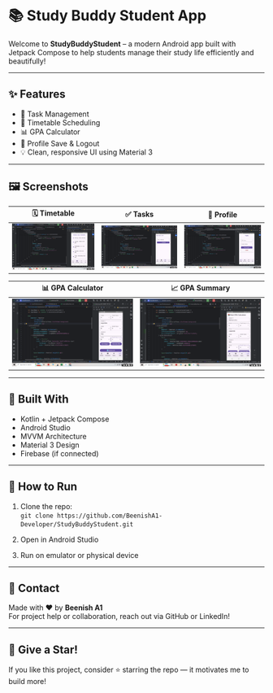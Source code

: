# 📚 Study Buddy Student App

Welcome to **StudyBuddyStudent** – a modern Android app built with Jetpack Compose to help students manage their study life efficiently and beautifully!

---

## ✨ Features

- 📝 Task Management
- 📅 Timetable Scheduling
- 📊 GPA Calculator
- 👤 Profile Save & Logout
- 💡 Clean, responsive UI using Material 3

---

## 🖼️ Screenshots

| 🗓️ Timetable | ✅ Tasks | 👤 Profile |
|--------------|----------|------------|
| <img src="https://github.com/BeenishA1-Developer/StudyBuddyStudent/blob/main/timetable.png?raw=true" width="250"/> | <img src="https://github.com/BeenishA1-Developer/StudyBuddyStudent/blob/main/tasks.png?raw=true" width="250"/> | <img src="https://github.com/BeenishA1-Developer/StudyBuddyStudent/blob/main/profile.png?raw=true" width="250"/> |

| 📊 GPA Calculator | 📈 GPA Summary |
|-------------------|----------------|
| <img src="https://github.com/BeenishA1-Developer/StudyBuddyStudent/blob/main/gpa_calculator.png?raw=true" width="250"/> | <img src="https://github.com/BeenishA1-Developer/StudyBuddyStudent/blob/main/gpa_summary.png?raw=true" width="250"/> |

---

## 🔧 Built With

- Kotlin + Jetpack Compose
- Android Studio
- MVVM Architecture
- Material 3 Design
- Firebase (if connected)

---

## 🚀 How to Run

1. Clone the repo:  
   `git clone https://github.com/BeenishA1-Developer/StudyBuddyStudent.git`

2. Open in Android Studio

3. Run on emulator or physical device

---

## 📩 Contact

Made with ❤️ by **Beenish A1**  
For project help or collaboration, reach out via GitHub or LinkedIn!

---

## 🌟 Give a Star!

If you like this project, consider ⭐ starring the repo — it motivates me to build more!

